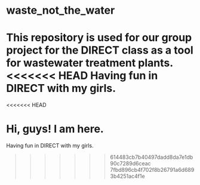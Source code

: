 
# waste_not_the_water
This repository is used for our group project for the DIRECT class as a tool for wastewater treatment plants.
<<<<<<< HEAD
Having fun in DIRECT with my girls.
=======
<<<<<<< HEAD

Hi, guys! I am here.
=======
Having fun in DIRECT with my girls.
>>>>>>> 614483cb7b40497dadd8da7e1db90c7289d6ceac
>>>>>>> 7fbd896cb4f702f8b26791a6d6893b4251ac4f1e
